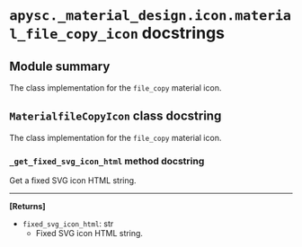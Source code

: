 # `apysc._material_design.icon.material_file_copy_icon` docstrings

## Module summary

The class implementation for the `file_copy` material icon.

## `MaterialfileCopyIcon` class docstring

The class implementation for the `file_copy` material icon.

### `_get_fixed_svg_icon_html` method docstring

Get a fixed SVG icon HTML string.<hr>

**[Returns]**

- `fixed_svg_icon_html`: str
  - Fixed SVG icon HTML string.